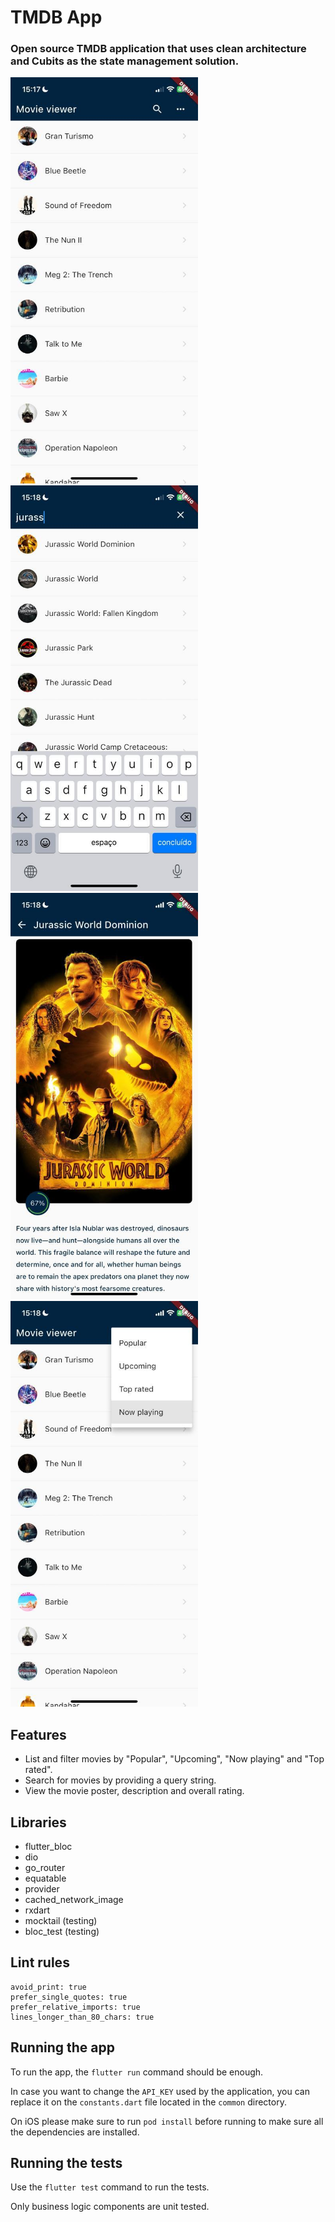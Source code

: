 # TMDB App

### Open source TMDB application that uses clean architecture and Cubits as the state management solution.

<p float="left">
<img src="./imgs/1.jpg" width="300" />
<img src="./imgs/2.jpg" width="300" />
<img src="./imgs/3.jpg" width="300" />
<img src="./imgs/4.jpg" width="300" />
</p>

## Features

- List and filter movies by "Popular", "Upcoming", "Now playing" and "Top rated".
- Search for movies by providing a query string.
- View the movie poster, description and overall rating.

## Libraries

- flutter_bloc
- dio
- go_router
- equatable
- provider
- cached_network_image
- rxdart
- mocktail (testing)
- bloc_test (testing)

## Lint rules

```
avoid_print: true
prefer_single_quotes: true
prefer_relative_imports: true
lines_longer_than_80_chars: true
```

## Running the app

To run the app, the `flutter run` command should be enough.

In case you want to change the `API_KEY` used by the application, you can replace it on the `constants.dart` file located in the `common` directory.

On iOS please make sure to run `pod install` before running to make sure all the dependencies are installed.

## Running the tests

Use the `flutter test` command to run the tests.

Only business logic components are unit tested.
